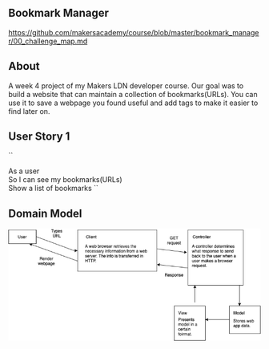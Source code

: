 ## Bookmark Manager 
https://github.com/makersacademy/course/blob/master/bookmark_manager/00_challenge_map.md

## About 
A week 4 project of my Makers LDN developer course. Our goal was to build a website that can maintain a collection of bookmarks(URLs). You can use it to save a webpage you found useful and add tags to make it easier to find later on.

## User Story 1

``

As a user   
So I can see my bookmarks(URLs)  
Show a list of bookmarks
``

## Domain Model 
![Github Logo](/resources/Domain_model.png)